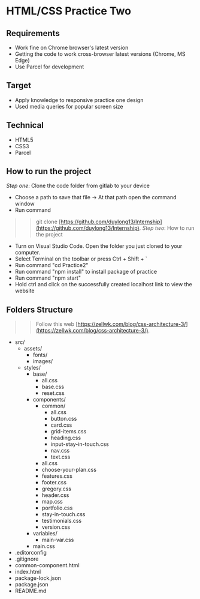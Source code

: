 # HTML/CSS Practice Two

## Requirements
* Work fine on Chrome browser's latest version
* Getting the code to work cross-browser latest versions (Chrome, MS Edge)
* Use Parcel for development

## Target
* Apply knowledge to responsive practice one design
* Used media queries for popular screen size

## Technical
* HTML5
* CSS3
* Parcel

## How to run the project
*Step one*: Clone the code folder from gitlab to your device
* Choose a path to save that file -> At that path open the command window
* Run command
>> git clone [https://github.com/duylong13/Internship](https://github.com/duylong13/Internship).
*Step two*: How to run the project
* Turn on Visual Studio Code. Open the folder you just cloned to your computer.
* Select Terminal on the toolbar or press Ctrl + Shift + `
* Run command "cd Practice2"
* Run command "npm install" to install package of practice
* Run command "npm start"
* Hold ctrl and click on the successfully created localhost link to view the website

## Folders Structure
>> Follow this web [https://zellwk.com/blog/css-architecture-3/](https://zellwk.com/blog/css-architecture-3/).
* src/
  * assets/
    * fonts/
    * images/
  * styles/
    * base/
      * all.css
      * base.css
      * reset.css
    * components/
      * common/
        * all.css
        * button.css
        * card.css
        * grid-items.css
        * heading.css
        * input-stay-in-touch.css
        * nav.css
        * text.css
      * all.css
      * choose-your-plan.css
      * features.css
      * footer.css
      * gregory.css
      * header.css
      * map.css
      * portfolio.css
      * stay-in-touch.css
      * testimonials.css
      * version.css
    * variables/
      * main-var.css
    * main.css
* .editorconfig
* .gitignore
* common-component.html
* index.html
* package-lock.json
* package.json
* README.md
